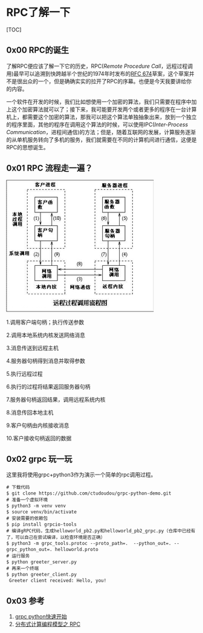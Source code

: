 # RPC了解一下

[TOC]

## 0x00 RPC的诞生

了解RPC便应该了解一下它的历史，RPC(*Remote Procedure Call*，远程过程调用)最早可以追溯到快跨越半个世纪的1974年时发布的[RFC 674](https://datatracker.ietf.org/doc/rfc674)草案，这个草案并不是很出众的一个，但是确确实实的拉开了RPC的序幕。也便是今天我要讲给你的内容。

一个软件在开发的时候，我们比如想使用一个加密的算法，我们只需要在程序中加上这个加密算法就可以了；接下来，我可能要开发两个或者更多的程序在一台计算机上，都需要这个加密的算法，那我可以把这个算法单独抽象出来，放到一个独立的程序里面，其他的程序在调用这个算法的时候，可以使用IPC(*Inter-Process Communication*，进程间通信)的方法；但是，随着互联网的发展，计算服务逐渐的从单机服务转向了多机的服务，我们就需要在不同的计算机间进行通信，这便是RPC的思想诞生。

## 0x01 RPC 流程走一遍？

![img](image.jpg)

1.调用客户端句柄；执行传送参数

2.调用本地系统内核发送网络消息

3.消息传送到远程主机

4.服务器句柄得到消息并取得参数

5.执行远程过程

6.执行的过程将结果返回服务器句柄

7.服务器句柄返回结果，调用远程系统内核

8.消息传回本地主机

9.客户句柄由内核接收消息

10.客户接收句柄返回的数据

## 0x02 grpc 玩一玩

这里我将使用grpc+python3作为演示一个简单的rpc调用过程。

```shell
# 下载代码
$ git clone https://github.com/ctudoudou/grpc-python-demo.git
# 准备一个虚拟环境
$ python3 -m venv venv
$ source venv/bin/activate
# 安装需要的依赖包
$ pip install grpcio-tools
# 编译gRPC代码，生成helloworld_pb2.py和helloworld_pb2_grpc.py（仓库中已经有了，可以自己在尝试编译，以检查环境是否正确）
$ python3 -m grpc_tools.protoc --proto_path=.  --python_out=. --grpc_python_out=. helloworld.proto
# 运行服务
$ python greeter_server.py
# 再来一个终端
$ python greeter_client.py
 Greeter client received: Hello, you!
```

## 0x03 参考

1. [grpc python快速开始](https://grpc.io/docs/quickstart/python.html)
2. [分布式计算编程模型之 RPC](https://www.infoq.cn/article/2016%2F04%2FDistributed-compute-program-RPC)

